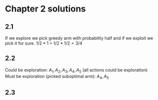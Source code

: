 # Chapter 2 solutions
## 2.1 
If we explore we pick greedy arm with probability half and if we exploit we pick
it for sure.
$1/2 * 1 + 1/2 * 1/2 = 3/4$

## 2.2
Could be exploration: $A_1, A_2, A_3, A_4, A_5$
(all actions could be exploration)
Must be exploration (picked suboptimal arm): $A_4, A_5$

## 2.3
